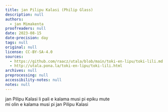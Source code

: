 ```yaml
---
title: jan Pilipu Kalasi (Philip Glass)
description: null
authors:
  - jan Mimakenta
proofreaders: null
date: 2023-08-15
date-precision: day
tags: null
original: null
license: CC-BY-SA-4.0
sources:
  - https://github.com/raacz/utala/blob/main/toki-en-lipu/toki-lili.md
  - http://utala.pona.la/toki-en-lipu/toki-lili.html
archives: null
preprocessing: null
accessibility-notes: null
notes: null
---
```


jan Pilipu Kalasi li pali e kalama musi pi epiku mute  
mi olin e kalama musi pi jan Pilipu Kalasi